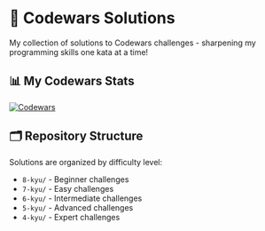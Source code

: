 # 🥋 Codewars Solutions

My collection of solutions to Codewars challenges - sharpening my programming skills one kata at a time!

## 📊 My Codewars Stats

[![Codewars](https://www.codewars.com/users/abdirxhmxn/badges/large)](https://www.codewars.com/users/abdirxhmxn)

## 🗂️ Repository Structure

Solutions are organized by difficulty level:

- `8-kyu/` - Beginner challenges
- `7-kyu/` - Easy challenges  
- `6-kyu/` - Intermediate challenges
- `5-kyu/` - Advanced challenges
- `4-kyu/` - Expert challenges
